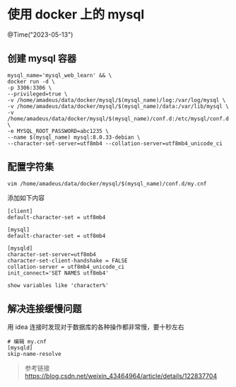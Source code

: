 # 使用 docker 上的 mysql 
@Time("2023-05-13")

## 创建 mysql 容器
```
mysql_name='mysql_web_learn' && \
docker run -d \                       
-p 3306:3306 \
--privileged=true \ 
-v /home/amadeus/data/docker/mysql/$(mysql_name)/log:/var/log/mysql \
-v /home/amadeus/data/docker/mysql/$(mysql_name)/data:/var/lib/mysql \
-v /home/amadeus/data/docker/mysql/$(mysql_name)/conf.d:/etc/mysql/conf.d \
-e MYSQL_ROOT_PASSWORD=abc1235 \ 
--name $(mysql_name) mysql:8.0.33-debian \
--character-set-server=utf8mb4 --collation-server=utf8mb4_unicode_ci
```

## 配置字符集
```shell
vim /home/amadeus/data/docker/mysql/$(mysql_name)/conf.d/my.cnf
```
添加如下内容
```
[client]
default-character-set = utf8mb4

[mysql]
default-character-set = utf8mb4

[mysqld]
character-set-server=utf8mb4
character-set-client-handshake = FALSE
collation-server = utf8mb4_unicode_ci
init_connect='SET NAMES utf8mb4'
```


```mysql
show variables like 'character%'
```

## 解决连接缓慢问题
用 idea 连接时发现对于数据库的各种操作都非常慢，要十秒左右
```
# 编辑 my.cnf
[mysqld]
skip-name-resolve
```

> 参考链接
> https://blog.csdn.net/weixin_43464964/article/details/122837704


